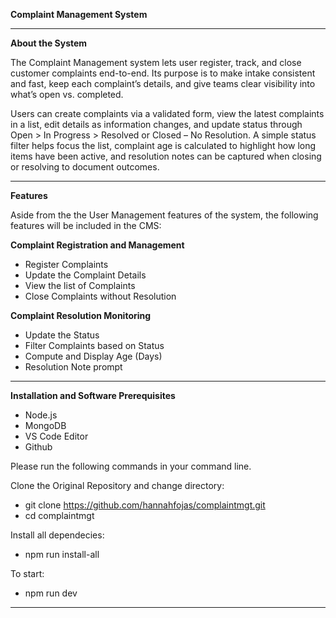 
**Complaint Management System**

---

**About the System**

The Complaint Management system lets user register, track, and close customer complaints end-to-end. Its purpose is to make intake consistent and fast, keep each complaint’s details, and give teams clear visibility into what’s open vs. completed.

Users can create complaints via a validated form, view the latest complaints in a list, edit details as information changes, and update status through Open > In Progress > Resolved or Closed – No Resolution. A simple status filter helps focus the list, complaint age is calculated to highlight how long items have been active, and resolution notes can be captured when closing or resolving to document outcomes.


---
**Features**

Aside from the the User Management features of the system, the following features will be included in the CMS:

**Complaint Registration and Management**
* Register Complaints
* Update the Complaint Details
* View the list of Complaints
* Close Complaints without Resolution

**Complaint Resolution Monitoring**
* Update the Status
* Filter Complaints based on Status
* Compute and Display Age (Days)
* Resolution Note prompt


---
**Installation and Software Prerequisites**
* Node.js
* MongoDB
* VS Code Editor
* Github

Please run the following commands in your command line.

Clone the Original Repository and change directory:
* git clone https://github.com/hannahfojas/complaintmgt.git
* cd complaintmgt

Install all dependecies:
* npm run install-all

To start:
* npm run dev

---

